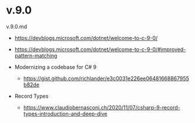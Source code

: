 # v.9.0

v.9.0.md

*   https://devblogs.microsoft.com/dotnet/welcome-to-c-9-0/

*   https://devblogs.microsoft.com/dotnet/welcome-to-c-9-0/#improved-pattern-matching

*   Modernizing a codebase for C# 9

    *   https://gist.github.com/richlander/e3c0031e226ee06481668867955b82de

*   Record Types

    *   https://www.claudiobernasconi.ch/2020/11/07/csharp-9-record-types-introduction-and-deep-dive





